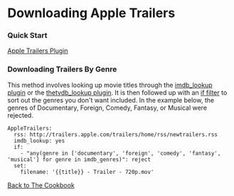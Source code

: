 # Downloading Apple Trailers

### Quick Start

 [Apple Trailers Plugin](/Plugins/apple_trailers)

### Downloading Trailers By Genre

This method involves looking up movie titles through the [imdb_lookup plugin](/Plugins/imdb_lookup) or the [thetvdb_lookup plugin](/Plugins/thetvdb_lookup). It is then followed up with an [if filter](/Plugins/if) to sort out the genres you don't want included. In the example below, the genres of Documentary, Foreign, Comedy, Fantasy, or Musical were rejected.

```
AppleTrailers:
  rss: http://trailers.apple.com/trailers/home/rss/newtrailers.rss
  imdb_lookup: yes
  if:
    - "any(genre in ['documentary', 'foreign', 'comedy', 'fantasy', 'musical'] for genre in imdb_genres)": reject
  set:
    filename: '{{title}} - Trailer - 720p.mov'
```

[Back to The Cookbook](/Cookbook)